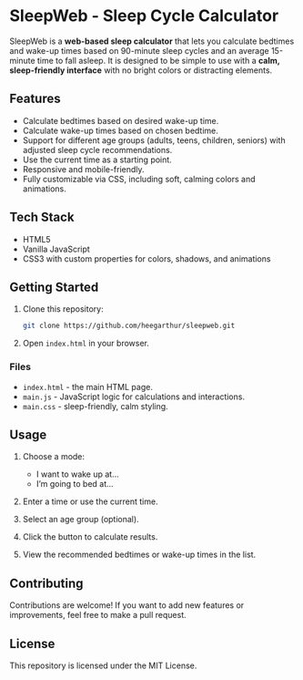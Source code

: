 
# SleepWeb - Sleep Cycle Calculator

SleepWeb is a **web-based sleep calculator** that lets you calculate bedtimes and wake-up times based on 90-minute sleep cycles and an average 15-minute time to fall asleep. It is designed to be simple to use with a **calm, sleep-friendly interface** with no bright colors or distracting elements.

## Features

- Calculate bedtimes based on desired wake-up time.
- Calculate wake-up times based on chosen bedtime.
- Support for different age groups (adults, teens, children, seniors) with adjusted sleep cycle recommendations.
- Use the current time as a starting point.
- Responsive and mobile-friendly.
- Fully customizable via CSS, including soft, calming colors and animations.

## Tech Stack

- HTML5
- Vanilla JavaScript
- CSS3 with custom properties for colors, shadows, and animations

## Getting Started

1. Clone this repository:
   ```bash
   git clone https://github.com/heegarthur/sleepweb.git


2. Open `index.html` in your browser.

### Files

* `index.html` - the main HTML page.
* `main.js` - JavaScript logic for calculations and interactions.
* `main.css` - sleep-friendly, calm styling.

## Usage

1. Choose a mode:

   * I want to wake up at...
   * I’m going to bed at...
2. Enter a time or use the current time.
3. Select an age group (optional).
4. Click the button to calculate results.
5. View the recommended bedtimes or wake-up times in the list.

## Contributing

Contributions are welcome! If you want to add new features or improvements, feel free to make a pull request.

## License

This repository is licensed under the MIT License.

```
```
